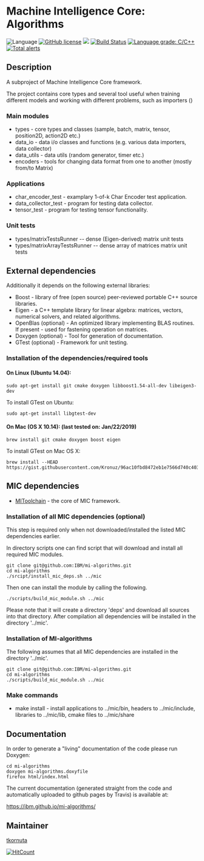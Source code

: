 # Machine Intelligence Core: Algorithms

![Language](https://img.shields.io/badge/language-C%2B%2B-blue.svg)
[![GitHub license](https://img.shields.io/github/license/IBM/mi-toolchain.svg)](https://github.com/IBM/mi-toolchain/blob/master/LICENSE)
![](https://img.shields.io/github/release/IBM/mi-algorithms.svg)
[![Build Status](https://travis-ci.com/IBM/mi-algorithms.svg?branch=master)](https://travis-ci.com/IBM/mi-algorithms)
[![Language grade: C/C++](https://img.shields.io/lgtm/grade/cpp/g/IBM/mi-algorithms.svg?logo=lgtm&logoWidth=18)](https://lgtm.com/projects/g/IBM/mi-algorithms/context:cpp)
[![Total alerts](https://img.shields.io/lgtm/alerts/g/IBM/mi-algorithms.svg?logo=lgtm&logoWidth=18)](https://lgtm.com/projects/g/IBM/mi-algorithms/alerts/)

## Description

A subproject of Machine Intelligence Core framework.

The project contains core types and several tool useful when training different models and working with different problems, such as importers ()

### Main modules

   * types - core types and classes (sample, batch, matrix, tensor, position2D, action2D etc.)
   * data_io - data i/o classes and functions (e.g. various data importers, data collector)
   * data_utils - data utils (random generator, timer etc.)
   * encoders - tools for changing data format from one to another (mostly from/to Matrix)

### Applications

   * char_encoder_test - examplary 1-of-k Char Encoder test application.
   * data_collector_test - program for testing data collector.
   * tensor_test - program for testing tensor functionality.

### Unit tests

   *  types/matrixTestsRunner -- dense (Eigen-derived) matrix unit tests
   *  types/matrixArrayTestsRunner -- dense array of matrices matrix unit tests


## External dependencies

Additionally it depends on the following external libraries:
   * Boost - library of free (open source) peer-reviewed portable C++ source libraries.
   * Eigen - a C++ template library for linear algebra: matrices, vectors, numerical solvers, and related algorithms.
   * OpenBlas (optional) - An optimized library implementing BLAS routines. If present - used for fastening operation on matrices.
   * Doxygen (optional) - Tool for generation of documentation.
   * GTest (optional) - Framework for unit testing.

### Installation of the dependencies/required tools

#### On Linux (Ubuntu 14.04):

    sudo apt-get install git cmake doxygen libboost1.54-all-dev libeigen3-dev

To install GTest on Ubuntu:

    sudo apt-get install libgtest-dev

#### On Mac (OS X 10.14): (last tested on: Jan/22/2019)

    brew install git cmake doxygen boost eigen

To install GTest on Mac OS X:

    brew install --HEAD https://gist.githubusercontent.com/Kronuz/96ac10fbd8472eb1e7566d740c4034f8/raw/gtest.rb

## MIC dependencies

   * [MIToolchain](https://github.com/IBM/mi-toolchain) - the core of MIC framework.

### Installation of all MIC dependencies (optional)

This step is required only when not downloaded/installed the listed MIC dependencies earlier.

In directory scripts one can find script that will download and install all required MIC modules.

    git clone git@github.com:IBM/mi-algorithms.git
    cd mi-algorithms
    ./srcipt/install_mic_deps.sh ../mic

Then one can install the module by calling the following.

    ./scripts/build_mic_module.sh ../mic

Please note that it will create a directory 'deps' and download all sources into that directory.
After compilation all dependencies will be installed in the directory '../mic'.

### Installation of MI-algorithms
The following assumes that all MIC dependencies are installed in the directory '../mic'.

    git clone git@github.com:IBM/mi-algorithms.git
    cd mi-algorithms
    ./scripts/build_mic_module.sh ../mic

### Make commands

   * make install - install applications to ../mic/bin, headers to ../mic/include, libraries to ../mic/lib, cmake files to ../mic/share

## Documentation

In order to generate a "living" documentation of the code please run Doxygen:

    cd mi-algorithms
    doxygen mi-algorithms.doxyfile
    firefox html/index.html

The current documentation (generated straight from the code and automatically uploaded to github pages by Travis) is available at:

https://ibm.github.io/mi-algorithms/

## Maintainer

[tkornuta](http://github.com/tkornut)

[![HitCount](http://hits.dwyl.io/tkornut/ibm/mi-algorithms.svg)](http://hits.dwyl.io/tkornut/ibm/mi-algorithms)